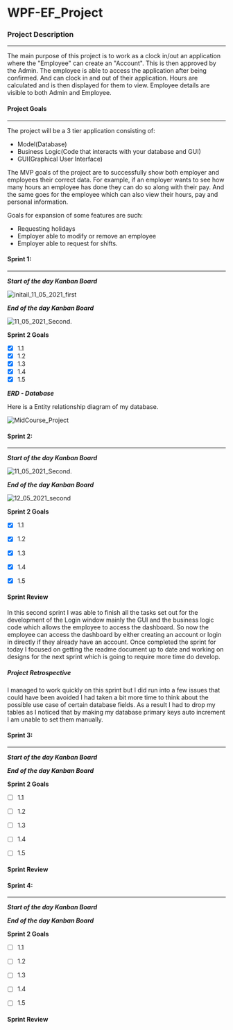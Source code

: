 

# WPF-EF_Project

### Project Description

---------------------------------------------------------------------

The main purpose of this project is to work as a clock in/out an application where the "Employee" can create an "Account". This is then approved by the Admin. The employee is able to access the application after being confirmed. And can clock in and out of their application. Hours are calculated and is then displayed for them to view. Employee details are visible to both Admin and Employee.



#### Project Goals

---------------------------------------------------

The project will be a 3 tier application consisting of:

* Model(Database)
* Business Logic(Code that interacts with your database and GUI)
* GUI(Graphical User Interface)

The MVP goals of the project are to successfully show both employer and employees their correct data. For example, if an employer wants to see how many hours an employee has done they can do so along with their pay. And the same goes for the employee which can also view their hours, pay and personal information.



Goals for expansion of some features are such:

* Requesting holidays
* Employer able to modify or remove an employee
* Employer able to request for shifts.



#### Sprint 1:

--------------------------------------------------

***Start of the day Kanban Board***

![initail_11_05_2021_first](/Images/Kanban/initail_11_05_2021_first.PNG)

***End of the day Kanban Board***

![11_05_2021_Second.](/Images/Kanban/11_05_2021_Second..PNG)



**Sprint 2 Goals**

- [x] 1.1
- [x] 1.2
- [x] 1.3
- [x] 1.4
- [x] 1.5

***ERD - Database***

Here is a Entity relationship diagram of my database.

![MidCourse_Project](/Images/Database/MidCourse_Project.png)





#### Sprint 2:

---------------------------------------

***Start of the day Kanban Board***

![11_05_2021_Second.](/Images/Kanban/11_05_2021_Second..PNG)

***End of the day Kanban Board*** 

![12_05_2021_second](/Images/Kanban/12_05_2021_second.PNG)

**Sprint 2 Goals**

- [x] 1.1
- [x] 1.2
- [x] 1.3
- [x] 1.4
- [x] 1.5



#### Sprint Review

In this second sprint I was able to finish all the tasks set out for the development of the Login window mainly the GUI and the business logic code which allows the employee to access the dashboard.  So now the employee can access the dashboard by either creating an account or login in directly if they already have an account. Once completed the sprint for today I focused on getting the readme document up to date and working on designs for the next sprint which is going to require more time do develop. 

##### Project Retrospective

I managed to work quickly on this sprint but I did run into a few issues that could have been avoided I had taken a bit more time to think about the possible use case of certain database fields. As a result I had to drop my tables as I noticed that by making my database primary keys auto increment I am unable to set them manually.  



#### Sprint 3:

---------------------------------------

***Start of the day Kanban Board***



***End of the day Kanban Board*** 



**Sprint 2 Goals**

- [ ] 1.1
- [ ] 1.2
- [ ] 1.3
- [ ] 1.4
- [ ] 1.5



#### Sprint Review



#### Sprint 4:

---------------------------------------

***Start of the day Kanban Board***



***End of the day Kanban Board*** 



**Sprint 2 Goals**

- [ ] 1.1
- [ ] 1.2
- [ ] 1.3
- [ ] 1.4
- [ ] 1.5



#### Sprint Review





